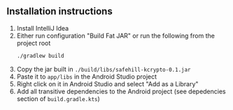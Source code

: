 ## Installation instructions

1. Install IntelliJ Idea
2. Either run configuration "Build Fat JAR" or run the following from the project root
    ```bash
    ./gradlew build
    ```
3. Copy the jar built in `./build/libs/safehill-kcrypto-0.1.jar`
4. Paste it to `app/libs` in the Android Studio project 
5. Right click on it in Android Studio and select "Add as a Library"
6. Add all transitive dependencies to the Android project (see depedencies section of `build.gradle.kts`)